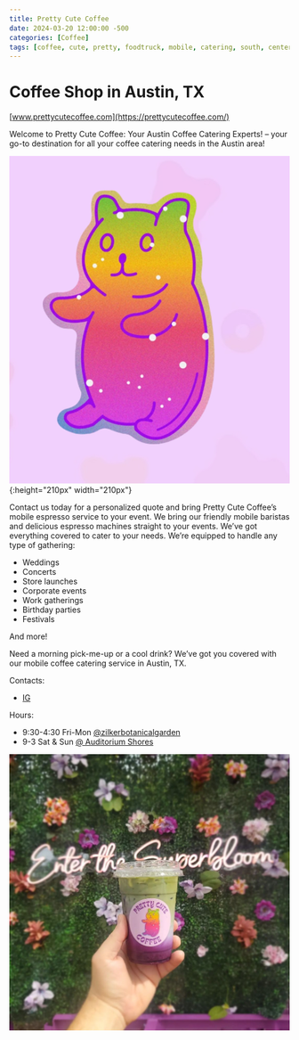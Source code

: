 ```yaml
---
title: Pretty Cute Coffee
date: 2024-03-20 12:00:00 -500
categories: [Coffee]
tags: [coffee, cute, pretty, foodtruck, mobile, catering, south, center]
---
```


# Coffee Shop in Austin, TX

[www.prettycutecoffee.com](https://prettycutecoffee.com/)

Welcome to Pretty Cute Coffee: Your Austin Coffee Catering Experts! – your go-to destination for all your coffee catering needs in the Austin area! 

![img-description](/images/prettycutecoffeelogo.jpg){:height="210px" width="210px"}


Contact us today for a personalized quote and bring Pretty Cute Coffee’s mobile espresso service to your event. We bring our friendly mobile baristas and delicious espresso machines straight to your events. We’ve got everything covered to cater to your needs. We’re equipped to handle any type of gathering: 

* Weddings
* Concerts
* Store launches
* Corporate events
* Work gatherings
* Birthday parties
* Festivals

And more!

Need a morning pick-me-up or a cool drink? We’ve got you covered with our mobile coffee catering service in Austin, TX.


Contacts:
* [IG](https://www.instagram.com/prettycutecoffee/)

Hours:
* 9:30-4:30 Fri-Mon [@zilkerbotanicalgarden](https://www.instagram.com/zilkerbotanicalgarden/)
* 9-3 Sat & Sun [@ Auditorium Shores](https://www.instagram.com/explore/locations/211168019/auditorium-shores/)

![img-description](/images/prettycutecoffee.jpg)

